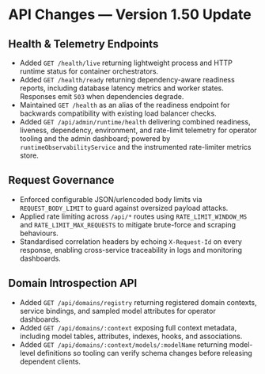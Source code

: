 # API Changes — Version 1.50 Update

## Health & Telemetry Endpoints
- Added `GET /health/live` returning lightweight process and HTTP runtime status for container orchestrators.
- Added `GET /health/ready` returning dependency-aware readiness reports, including database latency metrics and worker states. Responses emit `503` when dependencies degrade.
- Maintained `GET /health` as an alias of the readiness endpoint for backwards compatibility with existing load balancer checks.
- Added `GET /api/admin/runtime/health` delivering combined readiness, liveness, dependency, environment, and rate-limit telemetry for operator tooling and the admin dashboard; powered by `runtimeObservabilityService` and the instrumented rate-limiter metrics store.

## Request Governance
- Enforced configurable JSON/urlencoded body limits via `REQUEST_BODY_LIMIT` to guard against oversized payload attacks.
- Applied rate limiting across `/api/*` routes using `RATE_LIMIT_WINDOW_MS` and `RATE_LIMIT_MAX_REQUESTS` to mitigate brute-force and scraping behaviours.
- Standardised correlation headers by echoing `X-Request-Id` on every response, enabling cross-service traceability in logs and monitoring dashboards.

## Domain Introspection API
- Added `GET /api/domains/registry` returning registered domain contexts, service bindings, and sampled model attributes for operator dashboards.
- Added `GET /api/domains/:context` exposing full context metadata, including model tables, attributes, indexes, hooks, and associations.
- Added `GET /api/domains/:context/models/:modelName` returning model-level definitions so tooling can verify schema changes before releasing dependent clients.
